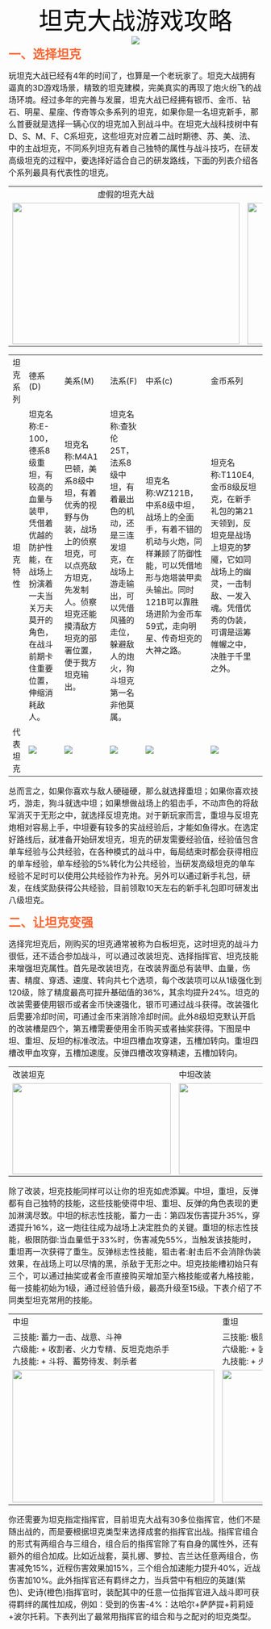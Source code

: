 <div align=center>
    <font face=“宋体” size=7 color=#000000>坦克大战游戏攻略</font>
</div>
<div align=center>
<img src='https://i.loli.net/2020/03/01/wIfWiP7e43dLntB.gif'>
</div>
<div>
    <b>
        <font size=5 color=#FF6633>一、选择坦克</font>
    </b>
    <br/>
    <p>
        <font size=3>玩坦克大战已经有4年的时间了，也算是一个老玩家了。坦克大战拥有逼真的3D游戏场景，精致的坦克建模，完美真实的再现了炮火纷飞的战场环境。经过多年的完善与发展，坦克大战已经拥有银币、金币、钻石、明星、星座、传奇等众多系列的坦克，如果你是一名坦克新手，那么首要就是选择一辆心仪的坦克加入到战斗中。在坦克大战科技树中有D、S、M、F、C系坦克，这些坦克对应着二战时期德、苏、美、法、中的主战坦克，不同系列坦克有着自己独特的属性与战斗技巧，在研发高级坦克的过程中，要选择好适合自己的研发路线，下面的列表介绍各个系列最具有代表性的坦克。</font>
    </p>
    <table>
        <tr>
            <td ><div align=center>虚假的坦克大战</div></td>
            <td ><div align=center>真实的坦克大战</div></td>
        </tr>
        <tr>
            <td>
                <img src="https://i.loli.net/2020/03/01/QEs18COceHVZFna.jpg" width=450 height=280>
            </td>
            <td>
				<img src="https://i.loli.net/2020/03/01/EeJky7DTnUBQjM4.png" width=450 height=280>
            </td>
    </table>
    <table>
        <tr><td>坦克系列</td><td>德系(D)</td><td>美系(M)</td>
        <td>法系(F)</td><td>中系(c)</td><td>金币系列</td>
        </tr>
        <tr>
            <td>坦克特性</td>
            <td>坦克名称:E-100，德系8级重坦，有较高的血量与装甲，凭借着优越的防护性能，在战场上扮演着一夫当关万夫莫开的角色，在战斗前期卡住重要位置，伸缩消耗敌人。</td>
            <td>坦克名称:M4A1巴顿，美系8级中坦，有着优秀的视野与伪装，战场上的侦察坦克，可以点亮敌方坦克，先发制人。侦察坦克还能摸清敌方坦克的部署位置，便于我方坦克输出。</td>
            <td>坦克名称:查狄伦25T，法系8级中坦，有着最出色的机动，还是三连发坦克，在战场上游走输出，可以凭借风骚的走位，躲避敌人的炮火，狗斗坦克第一名非他莫属。</td>
            <td>坦克名称:WZ121B，中系8级中坦，战场上的全面手，有着不错的机动与火炮，同样兼顾了防御性能，可以凭借地形与炮塔装甲卖头输出。同时121B可以靠胜场进阶为金币车59式，走向明星、传奇坦克的大神之路。</td>
            <td>坦克名称:T110E4,金币8级反坦克，在新手礼包的第21天领到，反坦克是战场上坦克的梦魇，它如同战场上的幽灵，一击制敌、一发入魂。凭借优秀的伪装，可谓是运筹帷幄之中，决胜于千里之外。</td>
        </tr>
        <tr>
            <td>代表坦克</td>
            <td><img src=https://i.loli.net/2020/03/01/J56KaEn2xTrPgGd.jpg></td>
            <td><img src=https://i.loli.net/2020/03/01/J3ilxsCAgj8aeN1.jpg></td>
            <td><img src=https://i.loli.net/2020/03/01/iBo3KWFQgml4Uyx.jpg></td>
            <td><img src=https://i.loli.net/2020/03/01/9oqRnPCWp23a4uG.jpg></td>
            <td><img src=https://i.loli.net/2020/03/01/7w1K5J3PBMxNDHV.jpg></td>
        </tr>
    </table>
    <p>
        <font size=3>总而言之，如果你喜欢与敌人硬碰硬，那么就选择重坦；如果你喜欢技巧，游走，狗斗就选中坦；如果想做战场上的狙击手，不动声色的将敌军消灭于无形之中，就选择反坦克炮。对于新玩家而言，重坦与反坦克炮相对容易上手，中坦要有较多的实战经验后，才能如鱼得水。在选定好路线后，就准备开始研发坦克，坦克的研发需要经验值，经验值包含单车经验与公共经验，在各种模式的战斗中，每局结束时都会获得相应的单车经验，单车经验的5%转化为公共经验，当研发高级坦克的单车经验不足时可以使用公共经验作为补充。另外可以通过新手礼包，研发，在线奖励获得公共经验，目前领取10天左右的新手礼包即可研发出八级坦克。</font>
    </p>
</div>
<div>
    <b>
        <font size=5 color=#FF6633>二、让坦克变强</font>
    </b>
    <br/>
    <p>
        <font size=3>选择完坦克后，刚购买的坦克通常被称为白板坦克，这时坦克的战斗力很低，还不适合参加战斗，可以通过改装坦克、选择指挥官、坦克技能来增强坦克属性。首先是改装坦克，在改装界面总有装甲、血量，伤害、精度、穿透、速度、转向共七个选项，每个改装项可以从1级强化到120级，除了精度最高可提升基础值的36%，其余均提升24%。坦克的改装需要使用银币或者金币快速强化，银币可通过战斗获得。改装强化后需要冷却时间，可通过金币来消除冷却时间。此外8级坦克默认开启的改装槽是四个，第五槽需要使用金币购买或者抽奖获得。下图是中坦、重坦、反坦的标准改法。中坦四槽血攻穿速，五槽加转向。重坦四槽改甲血攻穿，五槽加速度。反弹四槽改攻穿精速，五槽加转向。</font>
    </p>
    <table>
        <tr>
            <td>改装坦克</td><td>中坦改装</td>
            <td>重坦改装</td><td>反坦克炮改装</td>
        </tr>
        <tr>
            <td><img src=https://i.loli.net/2020/03/02/aMTufRHVrPFI6K9.gif width=314 height=180 ></td>
            <td><img src=https://i.loli.net/2020/03/02/8pqzbAs349IG2Mx.png width=314 height=180 ></td>
            <td><img src=https://i.loli.net/2020/03/02/eomP4YSaDNTinZb.png width=314 height=180></td>
            <td><img src=https://i.loli.net/2020/03/02/F1eW9UVKTR4IC6p.png width=314 height=180></td>
        </tr>
    </table>
    <p>
        <font size=3>除了改装，坦克技能同样可以让你的坦克如虎添翼。中坦，重坦，反弹都有自己独特的技能，这些技能使得中坦、重坦、反弹的角色表现的更加淋漓尽致。中坦的标志性技能，蓄力一击：第四发伤害提升35%，穿透提升16%，这一炮往往成为战场上决定胜负的关键。重坦的标志性技能，极限防御:当血量低于33%时，伤害减免55%，当触发该技能时，重坦再一次获得了重生。反弹标志性技能，狙击者:射击后不会消除伪装效果，在战场上可以尽情的黑，杀敌于无形之中。坦克技能槽初始只有三个，可以通过抽奖或者金币直接购买增加至六格技能或者九格技能，每一技能初始为1级，通过经验值升级，最高升级至15级。下表介绍了不同类型坦克常用的技能。</font>
    </p>
    <table>
        <tr>
            <td>中坦</td><td>重坦</td><td>反坦</td>
        </tr>
        <tr>
            <td>
                三技能: 蓄力一击、战意、斗神<br/>
                六级能: + 收割者、火力专精、反坦克炮杀手<br/>
                九技能: + 斗将、蓄势待发、刺杀者
            </td>
            <td>
                三技能: 极限防御、不屈之力、斗神<br/>
                六级能: + 装甲改造、传承、中坦杀手<br/>
                九技能: + 火力专精、蓄势待发、防御改造
            </td>
            <td>
                三技能: 狙击者、特种弹药、极限装填<br/>
                六级能: + 潜伏、越战越勇、暗杀者<br/>
                九技能: + 斗神、蓄势待发、重坦杀手 
            </td>
        </tr>
        <tr>
            <td>
                <img src=https://i.loli.net/2020/03/02/syWYR1kM5KaTHom.png width=400 height=263>
            </td>
             <td>
                <img src=https://i.loli.net/2020/03/02/oks6YjlEMNFd29z.png width=400 height=263>
            </td>
            <td>
                <img src=https://i.loli.net/2020/03/02/orGVUEBXksPuab6.png width=400 height=263>
            </td>
        </tr>
    </table>
    <p>
        <font size=3>你还需要为坦克指定指挥官，目前坦克大战有30多位指挥官，他们不是随出战的，而是要根据坦克类型来选择成套的指挥官出战。指挥官组合的形式有两组合与三组合，组合后的指挥官除了有自身的属性外，还有额外的组合加成。比如近战套，莫扎娜、萝拉、吉兰达任意两组合，伤害减免15%，近程伤害效果加15%，三个组合加速能力提升40%，近战伤害加10%。此外指挥官还有羁绊之力，当兵营中有相应的英雄(紫色)、史诗(橙色)指挥官时，装配其中的任意一位指挥官进入战斗即可获得羁绊的属性加成，例如：受到的伤害-4%：达哈尔+萨萨提+莉莉娅+波尔托莉。下表列出了最常用指挥官的组合和与之配对的坦克类型。</font>
    </p>
</div>

























